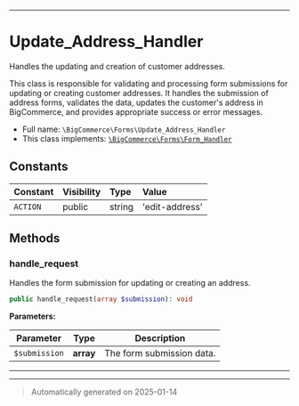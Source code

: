 ***

# Update_Address_Handler

Handles the updating and creation of customer addresses.

This class is responsible for validating and processing form submissions for updating or creating
customer addresses. It handles the submission of address forms, validates the data, updates the
customer's address in BigCommerce, and provides appropriate success or error messages.

* Full name: `\BigCommerce\Forms\Update_Address_Handler`
* This class implements:
[`\BigCommerce\Forms\Form_Handler`](./classes/BigCommerce/Forms/Form_Handler.md)


## Constants

| Constant | Visibility | Type | Value |
|:---------|:-----------|:-----|:------|
|`ACTION`|public|string|&#039;edit-address&#039;|


## Methods


### handle_request

Handles the form submission for updating or creating an address.

```php
public handle_request(array $submission): void
```








**Parameters:**

| Parameter | Type | Description |
|-----------|------|-------------|
| `$submission` | **array** | The form submission data. |





***


***
> Automatically generated on 2025-01-14

